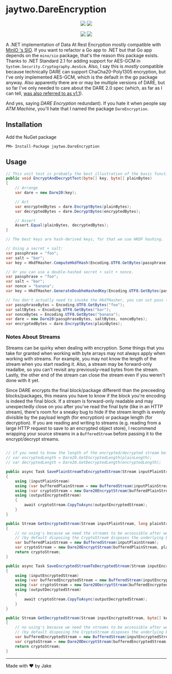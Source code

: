# jaytwo.DareEncryption

<p align="center">
  <a href="https://jenkins.jaytwo.com/job/jaytwo.DareEncryption/job/main/" alt="Build Status (main)">
    <img src="https://jenkins.jaytwo.com/buildStatus/icon?job=jaytwo.DareEncryption%2Fmain&subject=build%20(main)" /></a>
  <a href="https://jenkins.jaytwo.com/job/jaytwo.DareEncryption/job/develop/" alt="Build Status (develop)">
    <img src="https://jenkins.jaytwo.com/buildStatus/icon?job=jaytwo.DareEncryption%2Fdevelop&subject=build%20(develop)" /></a>
</p>

<p align="center">
  <a href="https://www.nuget.org/packages/jaytwo.DareEncryption/" alt="NuGet Package jaytwo.DareEncryption">
    <img src="https://img.shields.io/nuget/v/jaytwo.DareEncryption.svg?logo=nuget&label=jaytwo.DareEncryption" /></a>
  <a href="https://www.nuget.org/packages/jaytwo.DareEncryption/" alt="NuGet Package jaytwo.DareEncryption (beta)">
    <img src="https://img.shields.io/nuget/vpre/jaytwo.DareEncryption.svg?logo=nuget&label=jaytwo.DareEncryption" /></a>
</p>

A .NET implementation of Data At Rest Encryption mostly compatible with [MinIO 's SIO](https://github.com/minio/sio).  If you want to refactor a Go app to
.NET but that Go app depends on the `mino/sio` package, that's the reason this package exists. Thanks to .NET Standard 2.1 for adding support for AES-GCM
in `System.Security.Cryptography.AesGcm`.  Also, I say this is _mostly_ compatible because technically DARE can support ChaCha20-Poly1305 encryption, but I've
only implemented AES-GCM, which is the default in the go package anyway.  Also apparently there are or may be multiple versions of DARE, but so far I've only
needed to care about the DARE 2.0 spec (which, as far as I can tell, [was also referred to as v1.1](https://github.com/minio/sio/issues/16)).

And yes, saying _DARE Encryption_ redundant).  If you hate it when people say _ATM Machine_, you'll hate that I named the package `DareEncryption`.

## Installation

Add the NuGet package

```
PM> Install-Package jaytwo.DareEncryption
```

## Usage

```csharp
// This unit test is probably the best illustration of the basic functionality:
public void EncryptAndDecryptTest(byte[] key, byte[] plainBytes)
{
    // Arrange
    var dare = new Dare20(key);

    // Act
    var encryptedBytes = dare.EncryptBytes(plainBytes);
    var decryptedBytes = dare.DecryptBytes(encryptedBytes);

    // Assert
    Assert.Equal(plainBytes, decryptedBytes);
}

// The best keys are hash-derived keys, for that we use HKDF hashing.

// Using a secret + salt:
var passphrase = "foo";
var salt = "bar";
var key = HkdfHasher.ComputeHkdfHash(Encoding.UTF8.GetBytes(passphrase), Encoding.UTF8.GetBytes(salt));

// Or you can use a double-hashed secret + salt + nonce.
var passphrase = "foo";
var salt = "bar";
var nonce = "banana";
var key = HkdfHasher.GenerateDoubheHashedKey(Encoding.UTF8.GetBytes(passphrase), Encoding.UTF8.GetBytes(salt), Encoding.UTF8.GetBytes(nonce));

// You don't actually need to invoke the HkdfHasher, you can ust pass them into the constructors of the Dare20, Dare20EncryptStream, or Dare20DecryptStream.
var passphraseBytes = Encoding.UTF8.GetBytes("foo");
var saltBytes = Encoding.UTF8.GetBytes("bar");
var nonceBytes = Encoding.UTF8.GetBytes("banana");
var dare = new Dare20(passphraseBytes, saltBytes, nonceBytes);
var encryptedBytes = dare.EncryptBytes(plainBytes);
```

### Notes About Streams

Streams can be quirky when dealing with encryption.  Some things that you take for granted when working with byte arrays may not always apply
when working with streams.  For example, you may not know the length of the stream when you start reading it.  Also, a stream may be forward-only
readalbe, so you can't revisit any previously-read bytes from the stream.  Lastly, the other end of the stream can close the stream even if you
weren't done with it yet.

Since DARE encrypts the final block/package differentl than the preceeding blocks/packages, this means you have to know if the block you're encoding
is indeed the final block.  If a stream is forward-only readable and may unexpectedly close on you after you've read the final byte (like in an HTTP
stream), there's room for a sneaky bug to hide if the stream length is evenly divisible by the payload length (for encryption) or package length (for
decryption).  If you are reading and writing to streams (e.g. reading from a large HTTP request to save to an encrypted object store), I recommend
wrapping your source streams in a `BufferedStream` before passing it to the encrypt/decrypt streams.

```csharp

// if you need to know the length of the encrypted/decrypted stream before encrypting/decrypting the data:
// var encryptedLength = Dare20.GetEncryptedLength(plainLength);
// var decryptedLength = Dare20.GetDecryptedLength(encryptedLength);

public async Task SavePlainStreamToEncryptedStream(Stream inputPlainStream, long plainStreamLength, byte[] key, Stream outputEncryptedStream)
{
    using (inputPlainStream)
    using (var bufferedPlainStream = new BufferedStream(inputPlainStream))
    using (var cryptoStream = new Dare20EncryptStream(bufferedPlainStream, plainStreamLength, key, CryptoStreamMode.Read))
    using (outputEncryptedStream)
    {
        await cryptoStream.CopyToAsync(outputEncryptedStream);
    }
}

public Stream GetEncryptedStream(Stream inputPlainStream, long plainStreamLength, byte[] key)
{
    // no using's because we need the streams to be accessible after we return the cryptoStream
    // (by default disposing the CryptoStream disposes the underlying BufferedStream, and disposing the BufferedStream disposes the underlying input Stream)
    var bufferedPlainStream = new BufferedStream(inputPlainStream);
    var cryptoStream = new Dare20EncryptStream(bufferedPlainStream, plainStreamLength, key, CryptoStreamMode.Read);
    return cryptoStream;
}

public async Task SaveEncryptedStreamToDecryptedStream(Stream inputEncryptedStream, byte[] key, Stream outputDecryptedStream)
{
    using (inputEncryptedStream)
    using (var bufferedEncryptedStream = new BufferedStream(inputEncryptedStream))
    using (var cryptoStream = new Dare20DecryptStream(bufferedEncryptedStream, key, CryptoStreamMode.Read))
    using (outputDecryptedStream)
    {
        await cryptoStream.CopyToAsync(outputDecryptedStream);
    }
}

public Stream GetDecryptedStream(Stream inputEncryptedStream, byte[] key)
{
    // no using's because we need the streams to be accessible after we return the cryptoStream
    // (by default disposing the CryptoStream disposes the underlying BufferedStream, and disposing the BufferedStream disposes the underlying input Stream)
    var bufferedEncryptedStream = new BufferedStream(inputEncryptedStream);
    var cryptoStream = new Dare20DecryptStream(bufferedEncryptedStream, key, CryptoStreamMode.Read);
    return cryptoStream;
}
```

---

Made with &hearts; by Jake
